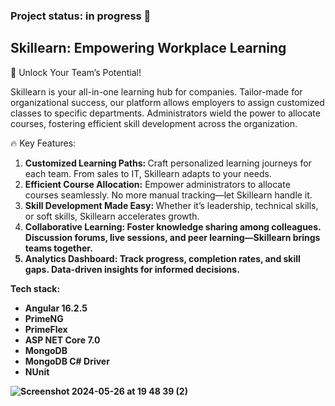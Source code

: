 <h3>Project status: in progress 🪫</h3>

<h2>Skillearn: Empowering Workplace Learning </h2>

🚀 Unlock Your Team’s Potential!

Skillearn is your all-in-one learning hub for companies. Tailor-made for organizational success, our platform allows employers to assign customized classes to specific departments. Administrators wield the power to allocate courses, fostering efficient skill development across the organization.

🔥 Key Features:
<ol>
  <li><strong>Customized Learning Paths: </strong> Craft personalized learning journeys for each team. From sales to IT, Skillearn adapts to your needs.</li>
<li><strong>Efficient Course Allocation:</strong> Empower administrators to allocate courses seamlessly. No more manual tracking—let Skillearn handle it.</li>
<li><strong>Skill Development Made Easy: </strong>Whether it’s leadership, technical skills, or soft skills, Skillearn accelerates growth.</li>
<li><strong>Collaborative Learning:<strong/> Foster knowledge sharing among colleagues. Discussion forums, live sessions, and peer learning—Skillearn brings teams together.</li>
<li><strong>Analytics Dashboard:<strong/> Track progress, completion rates, and skill gaps. Data-driven insights for informed decisions.</li>

</ol>

<p>Tech stack:</p>
<ul>
  <li>Angular 16.2.5</li>
    <li>PrimeNG</li>
  <li>PrimeFlex</li>
    <li>ASP NET Core 7.0</li>
  <li>MongoDB</li>
  <li>MongoDB C# Driver</li>
  <li>NUnit</li>
</ul>


![Screenshot 2024-05-26 at 19 48 39 (2)](https://github.com/klubinskak/skillearn/assets/76222513/6dfa661e-e4fe-4aca-85b6-a9b8b826a01e)
